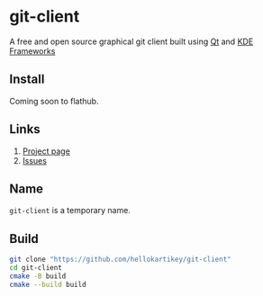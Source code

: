 # git-client
A free and open source graphical git client built using <a href="https://www.qt.io">Qt</a> and <a href="https://develop.kde.org/products/frameworks">KDE Frameworks</a>

## Install
Coming soon to flathub.

## Links
1. <a href="https://github.com/hellokartikey/git-client">Project page</a>
1. <a href="https://github.com/hellokartikey/git-client/issues">Issues</a>

## Name
`git-client` is a temporary name.

## Build
```bash
git clone "https://github.com/hellokartikey/git-client"
cd git-client
cmake -B build
cmake --build build
```
